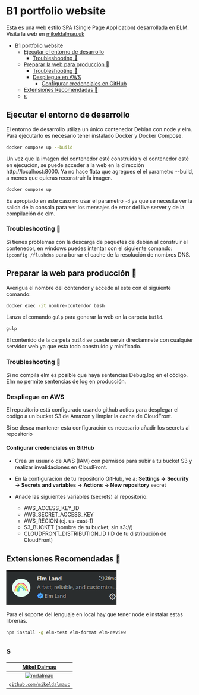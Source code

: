 # B1 portfolio website

Esta es una web estilo SPA (Single Page Application) desarrollada en ELM. Visita la web en [mikeldalmau.uk](https://mikeldalmau.uk)

- [B1 portfolio website](#b1-portfolio-website)
  - [Ejecutar el entorno de desarrollo](#ejecutar-el-entorno-de-desarrollo)
    - [Troubleshooting :wrench:](#troubleshooting-wrench)
  - [Preparar la web para producción :rocket:](#preparar-la-web-para-producción-rocket)
    - [Troubleshooting :wrench:](#troubleshooting-wrench-1)
    - [Despliegue en AWS](#despliegue-en-aws)
      - [Configurar credenciales en GitHub](#configurar-credenciales-en-github)
  - [Extensiones Recomendadas :rainbow:](#extensiones-recomendadas-rainbow)
  - [s](#s)


## Ejecutar el entorno de desarrollo 

El entorno de desarrollo utiliza un único contenedor Debian con node y elm. Para ejecutarlo es necesario tener instalado Docker y Docker Compose.

```bash
docker compose up --build
```

Un vez que la imagen del contenedor esté construida y el contenedor esté en ejecución, se puede acceder a la web en la dirección http://localhost:8000. Ya no hace flata que agregues el el parametro --build, a menos que quieras reconstruir la imagen.

```bash
docker compose up
```

Es apropiado en este caso no usar el parametro `-d` ya que se necesita ver la salida de la consola para ver los mensajes de error del live server y de la compilación de elm. 


### Troubleshooting :wrench:

Si tienes problemas con la descarga de paquetes de debian al construir el contenedor, en windows puedes intentar con el siguiente comando: `ipconfig /flushdns` para borrar el cache de la resolución de nombres DNS.

## Preparar la web para producción :rocket:

Averigua el nombre del contendor y accede al este con el siguiente comando:

```bash
docker exec -it nombre-contendor bash
```

Lanza el comando `gulp` para generar la web en la carpeta `build`.

```bash
gulp
```

El contenido de la carpeta `build` se puede servir directamnete con cualquier servidor web ya que esta todo construido y minificado.


### Troubleshooting :wrench: 

Si no compila elm es posible que haya sentencias Debug.log en el código. Elm no permite sentencias de log en producción.

### Despliegue en AWS 

El repositorio está configurado usando github actios para desplegar el codigo a un bucket S3 de Amazon y limpiar la cache de CloudFront.

Si se desea mantener esta configuración es necesario añadir los secrets al repositorio

#### Configurar credenciales en GitHub

- Crea un usuario de AWS (IAM) con permisos para subir a tu bucket S3 y realizar invalidaciones en CloudFront.
  
- En la configuración de tu repositorio GitHub, ve a:
**Settings → Security → Secrets and variables → Actions → New repository** secret

- Añade las siguientes variables (secrets) al repositorio:
  - AWS_ACCESS_KEY_ID
  - AWS_SECRET_ACCESS_KEY
  - AWS_REGION (ej. us-east-1)
  - S3_BUCKET (nombre de tu bucket, sin s3://)
  - CLOUDFRONT_DISTRIBUTION_ID (ID de tu distribución de CloudFront)

## Extensiones Recomendadas :rainbow:

![alt text](doc/image.png)

Para el soporte del lenguaje en local hay que tener node e instalar estas librerías.

```bash
npm install -g elm-test elm-format elm-review 
```

s
--- 

| <a href="https://mikeldalmau.com" target="_blank">**Mikel Dalmau**</a>
|:---:|
| [![mdalmau](https://avatars1.githubusercontent.com/u/1708961?v=3&s=50)](http://mikeldalmau.com)    | 
| <a href="https://github.com/mikeldalmauc" target="_blank">`github.com/mikeldalmauc`</a>
